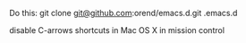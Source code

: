 Do this:
    git clone git@github.com:orend/emacs.d.git .emacs.d

disable C-arrows shortcuts in Mac OS X in mission control
